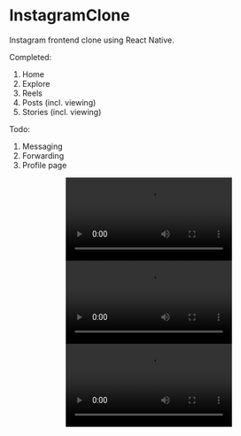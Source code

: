 # InstagramClone
Instagram frontend clone using React Native.

Completed:
1. Home
2. Explore
3. Reels
4. Posts (incl. viewing)
5. Stories (incl. viewing)

Todo:
1. Messaging
2. Forwarding
3. Profile page

<div align="center">
  <video src = "https://github.com/ShreevathsaGP/InstagramClone/assets/59483990/600e77d5-c569-44b9-91af-ee28e72431a9"/>
</div>
<div align="center">
  <video src = "https://github.com/ShreevathsaGP/InstagramClone/assets/59483990/a4dedbaf-280b-464a-a37a-37a41d73e4da"/>
</div>
<div align="center">
  <video src = "https://github.com/ShreevathsaGP/InstagramClone/assets/59483990/38f39ee8-19ef-4cf7-b12d-37961a0fef18"/>
</div>
